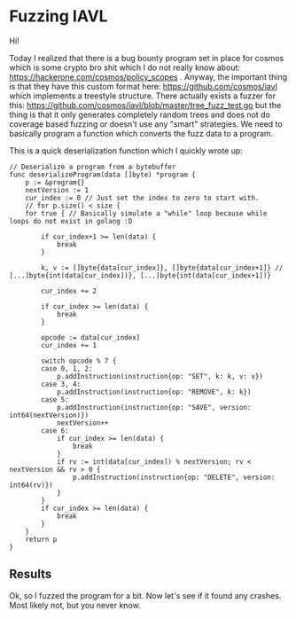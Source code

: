
# Fuzzing IAVL

Hi!

Today I realized that there is a bug bounty program set in place for cosmos which is some crypto bro shit which I do not really know about: https://hackerone.com/cosmos/policy_scopes . Anyway, the important thing is that they have this custom format here: https://github.com/cosmos/iavl which implements a treestyle structure. There actually exists a fuzzer for this: https://github.com/cosmos/iavl/blob/master/tree_fuzz_test.go but the thing is that it only generates completely random trees and does not do coverage based fuzzing or doesn't use any "smart" strategies. We need to basically program a function which converts the fuzz data to a program.

This is a quick deserialization function which I quickly wrote up:

```
// Deserialize a program from a bytebuffer
func deserializeProgram(data []byte) *program {
	p := &program{}
	nextVersion := 1
	cur_index := 0 // Just set the index to zero to start with.
	// for p.size() < size {
	for true { // Basically simulate a "while" loop because while loops do not exist in golang :D

		if cur_index+1 >= len(data) {
			break
		}

		k, v := []byte{data[cur_index]}, []byte{data[cur_index+1]} // [...]byte{int(data[cur_index])}, [...]byte{int(data[cur_index+1])}

		cur_index += 2

		if cur_index >= len(data) {
			break
		}

		opcode := data[cur_index]
		cur_index += 1

		switch opcode % 7 {
		case 0, 1, 2:
			p.addInstruction(instruction{op: "SET", k: k, v: v})
		case 3, 4:
			p.addInstruction(instruction{op: "REMOVE", k: k})
		case 5:
			p.addInstruction(instruction{op: "SAVE", version: int64(nextVersion)})
			nextVersion++
		case 6:
			if cur_index >= len(data) {
				break
			}
			if rv := int(data[cur_index]) % nextVersion; rv < nextVersion && rv > 0 {
				p.addInstruction(instruction{op: "DELETE", version: int64(rv)})
			}
		}
		if cur_index >= len(data) {
			break
		}
	}
	return p
}

```

## Results

Ok, so I fuzzed the program for a bit. Now let's see if it found any crashes. Most likely not, but you never know.


